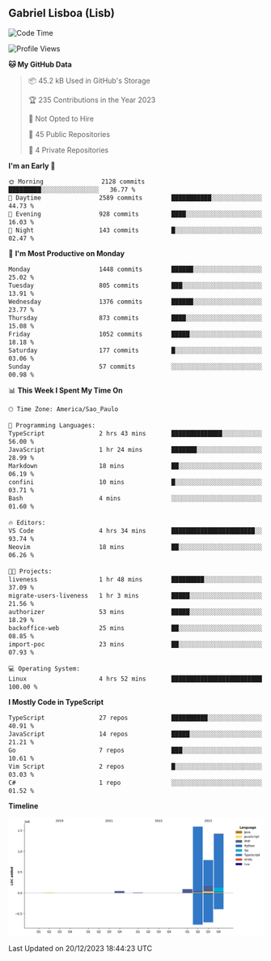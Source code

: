 ## Gabriel Lisboa (Lisb)

<!--START_SECTION:waka-->
![Code Time](http://img.shields.io/badge/Code%20Time-375%20hrs%2058%20mins-blue)

![Profile Views](http://img.shields.io/badge/Profile%20Views-0-blue)

**🐱 My GitHub Data** 

> 📦 45.2 kB Used in GitHub's Storage 
 > 
> 🏆 235 Contributions in the Year 2023
 > 
> 🚫 Not Opted to Hire
 > 
> 📜 45 Public Repositories 
 > 
> 🔑 4 Private Repositories 
 > 
**I'm an Early 🐤** 

```text
🌞 Morning                2128 commits        █████████░░░░░░░░░░░░░░░░   36.77 % 
🌆 Daytime                2589 commits        ███████████░░░░░░░░░░░░░░   44.73 % 
🌃 Evening                928 commits         ████░░░░░░░░░░░░░░░░░░░░░   16.03 % 
🌙 Night                  143 commits         █░░░░░░░░░░░░░░░░░░░░░░░░   02.47 % 
```
📅 **I'm Most Productive on Monday** 

```text
Monday                   1448 commits        ██████░░░░░░░░░░░░░░░░░░░   25.02 % 
Tuesday                  805 commits         ███░░░░░░░░░░░░░░░░░░░░░░   13.91 % 
Wednesday                1376 commits        ██████░░░░░░░░░░░░░░░░░░░   23.77 % 
Thursday                 873 commits         ████░░░░░░░░░░░░░░░░░░░░░   15.08 % 
Friday                   1052 commits        █████░░░░░░░░░░░░░░░░░░░░   18.18 % 
Saturday                 177 commits         █░░░░░░░░░░░░░░░░░░░░░░░░   03.06 % 
Sunday                   57 commits          ░░░░░░░░░░░░░░░░░░░░░░░░░   00.98 % 
```


📊 **This Week I Spent My Time On** 

```text
🕑︎ Time Zone: America/Sao_Paulo

💬 Programming Languages: 
TypeScript               2 hrs 43 mins       ██████████████░░░░░░░░░░░   56.00 % 
JavaScript               1 hr 24 mins        ███████░░░░░░░░░░░░░░░░░░   28.99 % 
Markdown                 18 mins             ██░░░░░░░░░░░░░░░░░░░░░░░   06.19 % 
confini                  10 mins             █░░░░░░░░░░░░░░░░░░░░░░░░   03.71 % 
Bash                     4 mins              ░░░░░░░░░░░░░░░░░░░░░░░░░   01.60 % 

🔥 Editors: 
VS Code                  4 hrs 34 mins       ███████████████████████░░   93.74 % 
Neovim                   18 mins             ██░░░░░░░░░░░░░░░░░░░░░░░   06.26 % 

🐱‍💻 Projects: 
liveness                 1 hr 48 mins        █████████░░░░░░░░░░░░░░░░   37.09 % 
migrate-users-liveness   1 hr 3 mins         █████░░░░░░░░░░░░░░░░░░░░   21.56 % 
authorizer               53 mins             █████░░░░░░░░░░░░░░░░░░░░   18.29 % 
backoffice-web           25 mins             ██░░░░░░░░░░░░░░░░░░░░░░░   08.85 % 
import-poc               23 mins             ██░░░░░░░░░░░░░░░░░░░░░░░   07.93 % 

💻 Operating System: 
Linux                    4 hrs 52 mins       █████████████████████████   100.00 % 
```

**I Mostly Code in TypeScript** 

```text
TypeScript               27 repos            ██████████░░░░░░░░░░░░░░░   40.91 % 
JavaScript               14 repos            █████░░░░░░░░░░░░░░░░░░░░   21.21 % 
Go                       7 repos             ███░░░░░░░░░░░░░░░░░░░░░░   10.61 % 
Vim Script               2 repos             █░░░░░░░░░░░░░░░░░░░░░░░░   03.03 % 
C#                       1 repo              ░░░░░░░░░░░░░░░░░░░░░░░░░   01.52 % 
```



**Timeline**

![Lines of Code chart](https://raw.githubusercontent.com/tenlisboa/tenlisboa/main/assets/bar_graph.png)


 Last Updated on 20/12/2023 18:44:23 UTC
<!--END_SECTION:waka-->
